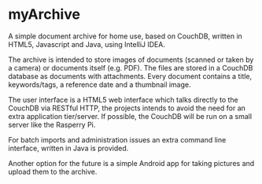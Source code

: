 # myArchive
A simple document archive for home use, based on CouchDB, written in HTML5, Javascript and Java, using IntelliJ IDEA.

The archive is intended to store images of documents (scanned or taken by a camera) or documents itself (e.g. PDF).
The files are stored in a CouchDB database as documents with attachments.
Every document contains a title, keywords/tags, a reference date and a thumbnail image.

The user interface is a HTML5 web interface which talks directly to the CouchDB via RESTful HTTP, 
the projects intends to avoid the need for an extra application tier/server.
If possible, the CouchDB will be run on a small server like the Rasperry Pi.

For batch imports and administration issues an extra command line interface, written in Java is provided.

Another option for the future is a simple Android app for taking pictures and upload them to the archive.
